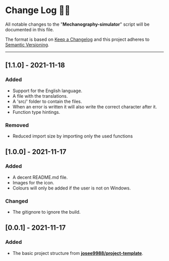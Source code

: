 <!-- markdownlint-disable MD024-->
# **Change Log** 📜📝

All notable changes to the "**Mechanography-simulator**" script will be documented in this file.

The format is based on [Keep a Changelog](https://keepachangelog.com/en/1.0.0/) and this project adheres to [Semantic Versioning](https://semver.org/spec/v2.0.0.html).

---

## [**1.1.0**] - 2021-11-18

### Added

* Support for the English language.
* A file with the translations.
* A 'src/' folder to contain the files.
* When an error is written it will also write the correct character after it.
* Function type hintings.

### Removed

* Reduced import size by importing only the used functions

## [**1.0.0**] - 2021-11-17

### Added

* A decent README.md file.
* Images for the icon.
* Colours will only be added if the user is not on Windows.

### Changed

* The gitignore to ignore the build.

## [**0.0.1**] - 2021-11-17

### Added

* The basic project structure from **[josee9988/project-template](https://github.com/Josee9988/project-template)**.
